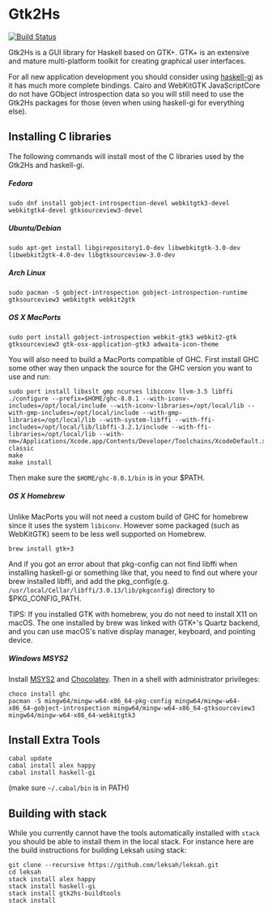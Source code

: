 # Gtk2Hs

[![Build Status](https://secure.travis-ci.org/gtk2hs/gtk2hs.png)](http://travis-ci.org/gtk2hs/gtk2hs)

Gtk2Hs is a GUI library for Haskell based on GTK+. GTK+ is an extensive and mature multi-platform toolkit
for creating graphical user interfaces.

For all new application development you should consider
using [haskell-gi](https://github.com/haskell-gi/haskell-gi) as it has much more complete bindings.
Cairo and WebKitGTK JavaScriptCore do not have GObject introspection data so you will still need to use
the Gtk2Hs packages for those (even when using haskell-gi for everything else).

## Installing C libraries

The following commands will install most of the C libraries used by the Gtk2Hs and haskell-gi. 

##### Fedora
`sudo dnf install gobject-introspection-devel webkitgtk3-devel  webkitgtk4-devel gtksourceview3-devel`

##### Ubuntu/Debian
`sudo apt-get install libgirepository1.0-dev libwebkitgtk-3.0-dev libwebkit2gtk-4.0-dev libgtksourceview-3.0-dev`

##### Arch Linux
`sudo pacman -S gobject-introspection gobject-introspection-runtime gtksourceview3 webkitgtk webkit2gtk`

##### OS X MacPorts
`sudo port install gobject-introspection webkit-gtk3 webkit2-gtk gtksourceview3 gtk-osx-application-gtk3 adwaita-icon-theme`

You will also need to build a MacPorts compatible of GHC.  First install GHC some other way then unpack the source for the GHC version you want to use and run:

    sudo port install libxslt gmp ncurses libiconv llvm-3.5 libffi
    ./configure --prefix=$HOME/ghc-8.0.1 --with-iconv-includes=/opt/local/include --with-iconv-libraries=/opt/local/lib --with-gmp-includes=/opt/local/include --with-gmp-libraries=/opt/local/lib --with-system-libffi --with-ffi-includes=/opt/local/lib/libffi-3.2.1/include --with-ffi-libraries=/opt/local/lib --with-nm=/Applications/Xcode.app/Contents/Developer/Toolchains/XcodeDefault.xctoolchain/usr/bin/nm-classic
    make
    make install

Then make sure the `$HOME/ghc-8.0.1/bin` is in your $PATH.

##### OS X Homebrew
Unlike MacPorts you will not need a custom build of GHC for homebrew since it uses the system `libiconv`.  However
some packaged (such as WebKitGTK) seem to be less well supported on Homebrew.

`brew install gtk+3`

And if you got an error about that pkg-config can not find libffi when installing haskell-gi or something like that, you need 
to find out where your brew installed libffi, and add the pkg_config(e.g. `/usr/local/Cellar/libffi/3.0.13/lib/pkgconfig`) directory to $PKG_CONFIG_PATH.

TIPS: If you installed GTK with homebrew, you do not need to install X11 on macOS. The one installed by brew was linked with GTK+'s Quartz backend, and you can use macOS's native display manager, keyboard, and pointing device.

##### Windows MSYS2
Install [MSYS2](https://msys2.github.io/) and [Chocolatey](https://chocolatey.org/).  Then in a shell with administrator privileges:

    choco install ghc
    pacman -S mingw64/mingw-w64-x86_64-pkg-config mingw64/mingw-w64-x86_64-gobject-introspection mingw64/mingw-w64-x86_64-gtksourceview3 mingw64/mingw-w64-x86_64-webkitgtk3

## Install Extra Tools

    cabal update
    cabal install alex happy
    cabal install haskell-gi

(make sure `~/.cabal/bin` is in PATH)

## Building with stack

While you currently cannot have the tools automatically installed with `stack` you should be able to install them
in the local stack.  For instance here are the build instructions for building Leksah using stack:

```
git clone --recursive https://github.com/leksah/leksah.git
cd leksah
stack install alex happy
stack install haskell-gi
stack install gtk2hs-buildtools
stack install
```
